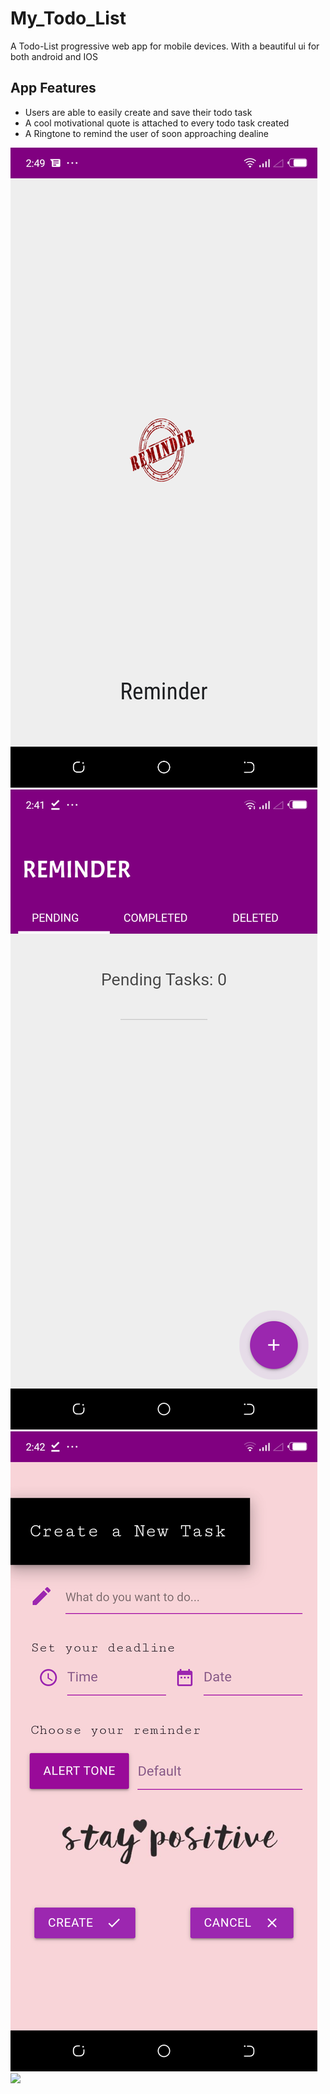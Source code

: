 # My_Todo_List
A Todo-List progressive web app for mobile devices. With a beautiful ui for both android and IOS
## App Features
  * Users are able to easily create  and save their todo task
  * A cool motivational quote is attached to every todo task created
  * A Ringtone to remind the user of soon approaching dealine
  
 ![HomePage](assets/images/Screenshot_loading.png) ![](assets/images/Screenshot_empty.png)  ![](assets/images/Screenshot_create.png) 
 ![](assets/images/Screenshot_task.png)

